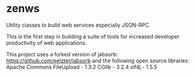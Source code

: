 # zenws
Utility classes to build web services especially JSON-RPC

This is the first step in building a suite of tools for increased developer productivity of web applications.

This project uses a forked version of jabsorb: https://github.com/eelzter/jabsorb
and the following open source libraries:
Apache Commons FileUpload - 1.3.2
CGlib - 3.2.4
slf4j - 1.5.5

